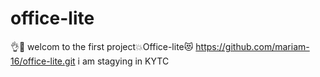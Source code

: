 # office-lite
👌🌹
welcom to the first project💥Office-lite😻
https://github.com/mariam-16/office-lite.git
i am stagying in KYTC
